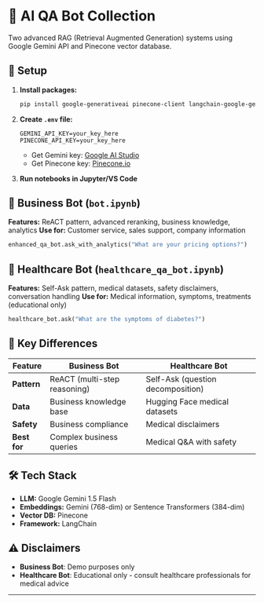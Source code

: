 # 🤖 AI QA Bot Collection

Two advanced RAG (Retrieval Augmented Generation) systems using Google Gemini API and Pinecone vector database.

## 🚀 Setup

1. **Install packages:**
   ```bash
   pip install google-generativeai pinecone-client langchain-google-genai sentence-transformers datasets pandas numpy python-dotenv
   ```

2. **Create `.env` file:**
   ```
   GEMINI_API_KEY=your_key_here
   PINECONE_API_KEY=your_key_here
   ```
   - Get Gemini key: [Google AI Studio](https://makersuite.google.com/app/apikey)
   - Get Pinecone key: [Pinecone.io](https://www.pinecone.io/)

3. **Run notebooks in Jupyter/VS Code**

## 🏢 Business Bot (`bot.ipynb`)

**Features:** ReACT pattern, advanced reranking, business knowledge, analytics
**Use for:** Customer service, sales support, company information

```python
enhanced_qa_bot.ask_with_analytics("What are your pricing options?")
```

## 🏥 Healthcare Bot (`healthcare_qa_bot.ipynb`)

**Features:** Self-Ask pattern, medical datasets, safety disclaimers, conversation handling
**Use for:** Medical information, symptoms, treatments (educational only)

```python
healthcare_bot.ask("What are the symptoms of diabetes?")
```

## 🔄 Key Differences

| Feature | Business Bot | Healthcare Bot |
|---------|-------------|----------------|
| **Pattern** | ReACT (multi-step reasoning) | Self-Ask (question decomposition) |
| **Data** | Business knowledge base | Hugging Face medical datasets |
| **Safety** | Business compliance | Medical disclaimers |
| **Best for** | Complex business queries | Medical Q&A with safety |

## 🛠️ Tech Stack

- **LLM:** Google Gemini 1.5 Flash
- **Embeddings:** Gemini (768-dim) or Sentence Transformers (384-dim)  
- **Vector DB:** Pinecone
- **Framework:** LangChain

## ⚠️ Disclaimers

- **Business Bot**: Demo purposes only
- **Healthcare Bot**: Educational only - consult healthcare professionals for medical advice

---
